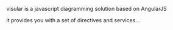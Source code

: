 visular is a javascript diagramming solution based on AngularJS

it provides you with a set of directives and services...